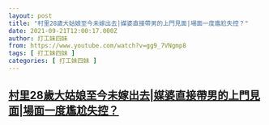 ```yaml
---
layout: post
title: "村里28歲大姑娘至今未嫁出去|媒婆直接帶男的上門見面|場面一度尷尬失控？"
date: 2021-09-21T12:00:17.000Z
author: 打工妹四妹
from: https://www.youtube.com/watch?v=gg9_7VNgmp8
tags: [ 打工妹四妹 ]
categories: [ 打工妹四妹 ]
---
```

<!--1632225617000-->
[村里28歲大姑娘至今未嫁出去|媒婆直接帶男的上門見面|場面一度尷尬失控？](https://www.youtube.com/watch?v=gg9_7VNgmp8)
------

<div>

</div>
